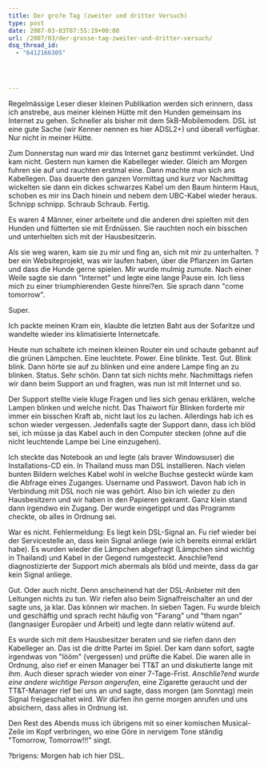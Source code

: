 ```yaml
---
title: Der gro?e Tag (zweiter und dritter Versuch)
type: post
date: 2007-03-03T07:55:19+00:00
url: /2007/03/der-grosse-tag-zweiter-und-dritter-versuch/
dsq_thread_id:
  - "6412166305"




---
```

Regelmässige Leser dieser kleinen Publikation werden sich erinnern, dass ich anstrebe, aus meiner kleinen Hütte mit den Hunden gemeinsam ins Internet zu gehen. Schneller als bisher mit dem 5kB-Mobilemodem. DSL ist eine gute Sache (wir Kenner nennen es hier ADSL2+) und überall verfügbar. Nur nicht in meiner Hütte.

Zum Donnerstag nun ward mir das Internet ganz bestimmt verkündet. Und kam nicht. Gestern nun kamen die Kabelleger wieder. Gleich am Morgen fuhren sie auf und rauchten erstmal eine. Dann machte man sich ans Kabellegen. Das dauerte den ganzen Vormittag und kurz vor Nachmittag wickelten sie dann ein dickes schwarzes Kabel um den Baum hinterm Haus, schoben es mir ins Dach hinein und nebem dem UBC-Kabel wieder heraus. Schnipp schnipp. Schraub Schraub. Fertig.

Es waren 4 Männer, einer arbeitete und die anderen drei spielten mit den Hunden und fütterten sie mit Erdnüssen. Sie rauchten noch ein bisschen und unterhielten sich mit der Hausbesitzerin.

Als sie weg waren, kam sie zu mir und fing an, sich mit mir zu unterhalten. ?ber ein Websiteprojekt, was wir laufen haben, über die Pflanzen im Garten und dass die Hunde gerne spielen. Mir wurde mulmig zumute. Nach einer Weile sagte sie dann "Internet" und legte eine lange Pause ein. Ich liess mich zu einer triumphierenden Geste hinrei?en. Sie sprach dann "come tomorrow".

Super.

Ich packte meinen Kram ein, klaubte die letzten Baht aus der Sofaritze und wandelte wieder ins klimatisierte Internetcafe.

Heute nun schaltete ich meinen kleinen Router ein und schaute gebannt auf die grünen Lämpchen. Eine leuchtete. Power. Eine blinkte. Test. Gut. Blink blink. Dann hörte sie auf zu blinken und eine andere Lampe fing an zu blinken. Status. Sehr schön. Dann tat sich nichts mehr. Nachmittags riefen wir dann beim Support an und fragten, was nun ist mit Internet und so.

Der Support stellte viele kluge Fragen und lies sich genau erklären, welche Lampen blinken und welche nicht. Das Thaiwort für Blinken forderte mir immer ein bisschen Kraft ab, nicht laut los zu lachen. Allerdings hab ich es schon wieder vergessen. Jedenfalls sagte der Support dann, dass ich blöd sei, ich müsse ja das Kabel auch in den Computer stecken (ohne auf die nicht leuchtende Lampe bei Line einzugehen).

Ich steckte das Notebook an und legte (als braver Windowsuser) die Installations-CD ein. In Thailand muss man DSL installieren. Nach vielen bunten Bildern welches Kabel wohl in welche Buchse gesteckt würde kam die Abfrage eines Zuganges. Username und Passwort. Davon hab ich in Verbindung mit DSL noch nie was gehört. Also bin ich wieder zu den Hausbesitzern und wir haben in den Papieren gekramt. Ganz klein stand dann irgendwo ein Zugang. Der wurde eingetippt und das Programm checkte, ob alles in Ordnung sei.

War es nicht. Fehlermeldung: Es liegt kein DSL-Signal an. Fu rief wieder bei der Servicestelle an, dass kein Signal anliege (wie ich bereits einmal erklärt habe). Es wurden wieder die Lämpchen abgefragt (Lämpchen sind wichtig in Thailand) und Kabel in der Gegend rumgesteckt. Anschlie?end diagnostizierte der Support mich abermals als blöd und meinte, dass da gar kein Signal anliege.

Gut. Oder auch nicht. Denn anscheinend hat der DSL-Anbieter mit den Leitungen nichts zu tun. Wir riefen also beim Signalfreischalter an und der sagte uns, ja klar. Das können wir machen. In sieben Tagen. Fu wurde bleich und geschäftig und sprach recht häufig von "Farang" und "tham ngan" (langnasiger Europäer und Arbeit) und legte dann relativ wütend auf.

Es wurde sich mit dem Hausbesitzer beraten und sie riefen dann den Kabelleger an. Das ist die dritte Partei im Spiel. Der kam dann sofort, sagte irgendwas von "lööm" (vergessen) und prüfte die Kabel. Die waren alle in Ordnung, also rief er einen Manager bei TT&T an und diskutierte lange mit ihm. Auch dieser sprach wieder von einer 7-Tage-Frist. _Anschlie?end wurde eine andere wichtige Person angerufen_, eine Zigarette geraucht und der TT&T-Manager rief bei uns an und sagte, dass morgen (am Sonntag) mein Signal freigeschaltet wird. Wir dürfen ihn gerne morgen anrufen und uns absichern, dass alles in Ordnung ist.

Den Rest des Abends muss ich übrigens mit so einer komischen Musical-Zeile im Kopf verbringen, wo eine Göre in nervigem Tone ständig "Tomorrow, Tomorrow!!!" singt.

?brigens: Morgen hab ich hier DSL.
